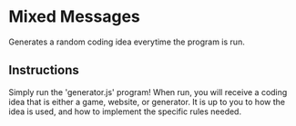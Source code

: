 # Mixed Messages 
Generates a random coding idea everytime the program is run.

## Instructions
Simply run the 'generator.js' program! When run, you will receive a coding idea that is either a game, website, or generator.
It is up to you to how the idea is used, and how to implement the specific rules needed.
